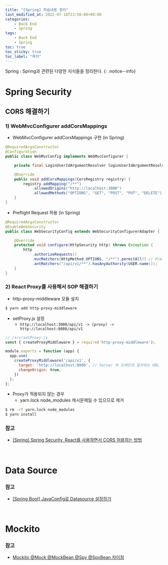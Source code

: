 ```yaml
---
title: "[Spring] 학습내용 정리"
last_modified_at: 2022-07-18T23:50:00+09:00
categories:
    - Back End
    - Spring
tags:
    - Back End
    - Spring
toc: true
toc_sticky: true
toc_label: "목차"
---
```


Spring : Spring과 관련된 다양한 지식들을 정리한다.
{: .notice--info}

# Spring Security

## CORS 해결하기

### 1) WebMvcConfigurer addCorsMappings

- WebMvcConfigurer addCorsMappings 구현 (in Spring)
```java
@RequiredArgsConstructor
@Configuration
public class WebMvcConfig implements WebMvcConfigurer {

    private final LoginUserIdArgumentResolver loginUserIdArgumentResolver;

    @Override
    public void addCorsMappings(CorsRegistry registry) {
        registry.addMapping("/**")
            .allowedOrigins("http://localhost:3000")
            .allowedMethods("OPTIONS", "GET", "POST", "PUT", "DELETE");
    }
}
```

- Preflight Request 허용 (in Spring)
```java
@RequiredArgsConstructor
@EnableWebSecurity
public class WebSecurityConfig extends WebSecurityConfigurerAdapter {

    @Override
    protected void configure(HttpSecurity http) throws Exception {
        http
            .authorizeRequests()
            .mvcMatchers(HttpMethod.OPTIONS, "/**").permitAll() // Preflight Request 허용해주기
            .antMatchers("/api/v1/**").hasAnyAuthority(USER.name());
    }
}
```

### 2) React Proxy를 사용해서 SOP 해결하기

- http-proxy-middleware 모듈 설치
```bash
$ yarn add http-proxy-middleware
```

- setProxy.js 설정
  - `http://localhost:3000/api/v1 -> (proxy) -> http://localhost:8080/api/v1`

```javascript
// /src/setProxy.js
const { createProxyMiddleware } = require('http-proxy-middleware');

module.exports = function (app) {
  app.use(
    createProxyMiddleware('/api/v1', {
      target: 'http://localhost:8080', // Server 의 도메인과 일치하는 URL
      changeOrigin: true,
    })
  );
};
```

- Proxy가 적용되지 않는 경우
  - yarn.lock node_modules 캐시문제일 수 있으므로 제거

```bash
$ rm -rf yarn.lock node_modules
$ yarn install
```

### 참고

- [[Spring] Spring Security, React를 사용하면서 CORS 허용하는 방법](https://devlog-wjdrbs96.tistory.com/429)

<br>

# Data Source

### 참고
- [[Spring Boot] JavaConfig로 Datasource 설정하기](https://blog.jiniworld.me/69)

<br>

# Mockito

### 참고

- [Mockito @Mock @MockBean @Spy @SpyBean 차이점](https://cobbybb.tistory.com/16#recentEntries)
